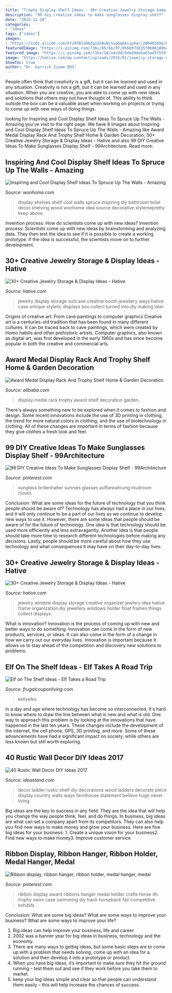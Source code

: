 ```yaml
---
title: "Trophy Display Shelf Ideas - 30+ Creative Jewelry Storage &amp; Display Ideas"
description: "99 diy creative ideas to make sunglasses display shelf"
date: "2022-11-10"
categories:
- "ideas"
tags: ["ideas"]
images:
- "https://sc01.alicdn.com/kf/HTB1w9bZq1GSBuNjSspbq6AiipXar/200402694/HTB1w9bZq1GSBuNjSspbq6AiipXar.jpg"
featuredImage: "https://i.pinimg.com/736x/85/6b/97/856b973035f0608109b4a6ec815eb0bb--sunglass-display-diy-creative-ideas.jpg"
featured_image: "https://i.pinimg.com/736x/5d/a4/9d/5da49debab3ad5f5fdf437d345d84060.jpg"
image: "https://hative.com/wp-content/uploads/2015/01/jewelry-storage-display-ideas/35-vintage-suitcase-jewelry-storage.jpg"
ShowToc: true
author: "Dr. Garrick Zieme DDS"
---
```



People often think that creativity is a gift, but it can be learned and used in any situation.
Creativity is not a gift, but it can be learned and used in any situation. When you are creative, you are able to come up with new ideas and solutions that others may not have thought of. This ability to think outside the box can be a valuable asset when working on projects or trying to come up with new ways of doing things.

	

		
looking for Inspiring and Cool Display Shelf Ideas To Spruce Up The Walls - Amazing you've visit to the right page. We have 8 Images about Inspiring and Cool Display Shelf Ideas To Spruce Up The Walls - Amazing like Award Medal Display Rack And Trophy Shelf Home &amp; Garden Decoration, 30+ Creative Jewelry Storage &amp; Display Ideas - Hative and also 99 DIY Creative Ideas To Make Sunglasses Display Shelf - 99Architecture. Read more:
		
    
## Inspiring And Cool Display Shelf Ideas To Spruce Up The Walls - Amazing

<img loading=lazy src="http://www.woohome.com/wp-content/uploads/2015/11/display-shelves-woohome-20.jpg" onerror="this.onerror=null;this.src='https://tse1.mm.bing.net/th?id=OIP.l3Fkk1y62sBXWX-uzsqMdQHaJ4&amp;pid=15.1';" alt="Inspiring and Cool Display Shelf Ideas To Spruce Up The Walls - Amazing">

_Source: woohome.com_

>display shelves shelf cool walls spruce inspiring diy bathroom toilet decor shelving wood woohome idea source decorative stylemepretty keep above. 

	

Invention process: How do scientists come up with new ideas?
Invention process: Scientists come up with new ideas by brainstorming and analyzing data. They then test the idea to see if it is possible to create a working prototype. If the idea is successful, the scientists move on to further development.

    
## 30+ Creative Jewelry Storage &amp; Display Ideas - Hative

<img loading=lazy src="https://hative.com/wp-content/uploads/2015/01/jewelry-storage-display-ideas/35-vintage-suitcase-jewelry-storage.jpg" onerror="this.onerror=null;this.src='https://tse1.mm.bing.net/th?id=OIP.-n6g8CTWpb8rThBtSNvKlAHaJ4&amp;pid=15.1';" alt="30+ Creative Jewelry Storage &amp; Display Ideas - Hative">

_Source: hative.com_

>jewelry display storage suitcase creative booth jewellery ways hative case antique styletic displays box collect turned into diy making later. 

	

Origins of creative art: From cave paintings to computer graphics
Creative art is a centuries-old tradition that has been found in many different cultures. It can be traced back to cave paintings, which were created by Homo habilis and other prehistoric artists. Computer graphics, also known as digital art, was first developed in the early 1960s and has since become popular in both the creative and commercial arts.

    
## Award Medal Display Rack And Trophy Shelf Home &amp; Garden Decoration

<img loading=lazy src="https://sc01.alicdn.com/kf/HTB1w9bZq1GSBuNjSspbq6AiipXar/200402694/HTB1w9bZq1GSBuNjSspbq6AiipXar.jpg" onerror="this.onerror=null;this.src='https://tse4.mm.bing.net/th?id=OIP.ez11kjNmBUvOf4aeYCY7rwHaJ3&amp;pid=15.1';" alt="Award Medal Display Rack And Trophy Shelf Home &amp; Garden Decoration">

_Source: alibaba.com_

>display medal rack trophy award shelf decoration garden. 

	

There's always something new to be explored when it comes to fashion and design. Some recent innovations include the use of 3D printing in clothing, the trend for more natural colors in clothing, and the use of biotechnology in clothing. All of these changes are important in terms of fashion because they give clothes a fresh look and feel.

    
## 99 DIY Creative Ideas To Make Sunglasses Display Shelf - 99Architecture

<img loading=lazy src="https://i.pinimg.com/736x/85/6b/97/856b973035f0608109b4a6ec815eb0bb--sunglass-display-diy-creative-ideas.jpg" onerror="this.onerror=null;this.src='https://tse4.mm.bing.net/th?id=OIP.ID3mNlCRtfWSwbXrKQqCTwHaLG&amp;pid=15.1';" alt="99 DIY Creative Ideas To Make Sunglasses Display Shelf - 99Architecture">

_Source: pinterest.com_

>sunglass brillenhalter sunnies glasses aufbewahrung mudroom closet. 

	

Conclusion: What are some ideas for the future of technology that you think people should be aware of?
Technology has always had a place in our lives, and it will only continue to be a part of our lives as we continue to develop new ways to use it. However, there are some ideas that people should be aware of for the future of technology. One idea is that technology should be used more efficiently and less extravagantly. Another idea is that people should take more time to research different technologies before making any decisions. Lastly, people should be more careful about how they use technology and what consequences it may have on their day-to-day lives.

    
## 30+ Creative Jewelry Storage &amp; Display Ideas - Hative

<img loading=lazy src="http://hative.com/wp-content/uploads/2015/01/jewelry-storage-display-ideas/7-old-window-jewlery-organizer.jpg" onerror="this.onerror=null;this.src='https://tse4.mm.bing.net/th?id=OIP.xKrukaXhNGuixr3g9MZL6wHaLy&amp;pid=15.1';" alt="30+ Creative Jewelry Storage &amp; Display Ideas - Hative">

_Source: hative.com_

>jewelry window display storage creative organizer jewlery idea hative frame organization diy jewellery windows holder float frames things collect displays. 

	

What is innovation?
Innovation is the process of coming up with new and better ways to do something. Innovation can come in the form of new products, services, or ideas. It can also come in the form of a change in how we carry out our everyday lives. Innovation is important because it allows us to stay ahead of the competition and discovery new solutions to problems.

    
## Elf On The Shelf Ideas - Elf Takes A Road Trip

<img loading=lazy src="https://www.frugalcouponliving.com/wp-content/uploads/2013/11/elf-on-the-shelf-ideas-traffic-frugal-coupon-living.jpg" onerror="this.onerror=null;this.src='https://tse2.mm.bing.net/th?id=OIP.1IrDiDhNEyjuOvgzc6NBLQHaLH&amp;pid=15.1';" alt="Elf on The Shelf Ideas - Elf Takes a Road Trip">

_Source: frugalcouponliving.com_

>kellyelko. 

	

In a day and age where technology has become so interconnected, it's hard to know where to draw the line between what is new and what is old. One way to approach this problem is by looking at the innovations that have happened in the last ten years. These changes include the development of the internet, the cell phone, GPS, 3D printing, and more. Some of these advancements have had a significant impact on society, while others are less known but still worth exploring.

    
## 40 Rustic Wall Decor DIY Ideas 2017

<img loading=lazy src="http://ideastand.com/wp-content/uploads/2017/08/rustic-wall-decor/27-rustic-wall-decor-diy-ideas.jpg" onerror="this.onerror=null;this.src='https://tse3.mm.bing.net/th?id=OIP.LpZrH05HMDnRkCUFQG7fkAHaLH&amp;pid=15.1';" alt="40 Rustic Wall Decor DIY Ideas 2017">

_Source: ideastand.com_

>decor ladder rustic shelf diy decorations wood ladders decorate piece display country walls ways farmhouse statement believe huge never living. 

	

Big ideas are the key to success in any field. They are the idea that will help you change the way people think, feel, and do things. In business, big ideas are what can set a company apart from its competitors. They can also help you find new ways to make money and grow your business. Here are five big ideas for your business: 1. Create a unique vision for your business2. Find new ways to make money3. Improve customer service
    
## Ribbon Display, Ribbon Hanger, Ribbon Holder, Medal Hanger, Medal

<img loading=lazy src="https://i.pinimg.com/736x/5d/a4/9d/5da49debab3ad5f5fdf437d345d84060.jpg" onerror="this.onerror=null;this.src='https://tse4.mm.bing.net/th?id=OIP.032lqv3Sn7T6DOzUSnrRLQHaJ4&amp;pid=15.1';" alt="Ribbon display, ribbon hanger, ribbon holder, medal hanger, medal">

_Source: pinterest.com_

>ribbon display award ribbons hanger medal holder crafts horse 4h trophy swim case swimming diy track horseback fair competitive exhibits. 

	

Conclusion: What are some big ideas? What are some ways to improve your business? What are some ways to improve your life?
1. Big ideas can help improve your business, life and career.
2. 2002 was a banner year for big ideas in business, technology and the economy.
3. There are many ways to getbig ideas, but some basic steps are to come up with a problem that needs solving, come up with an idea for a solution and then develop it into a prototype or product.
4. When you have big ideas, it’s important to make sure they hit the ground running – test them out and see if they work before you take them to market.
5. keep your big ideas simple and clear so that people can understand them easily – this will help increase the chances of success.

